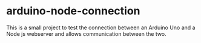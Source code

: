 # arduino-node-connection
This is a small project to test the connection between an Arduino Uno and a Node js webserver and allows communication between the two.

